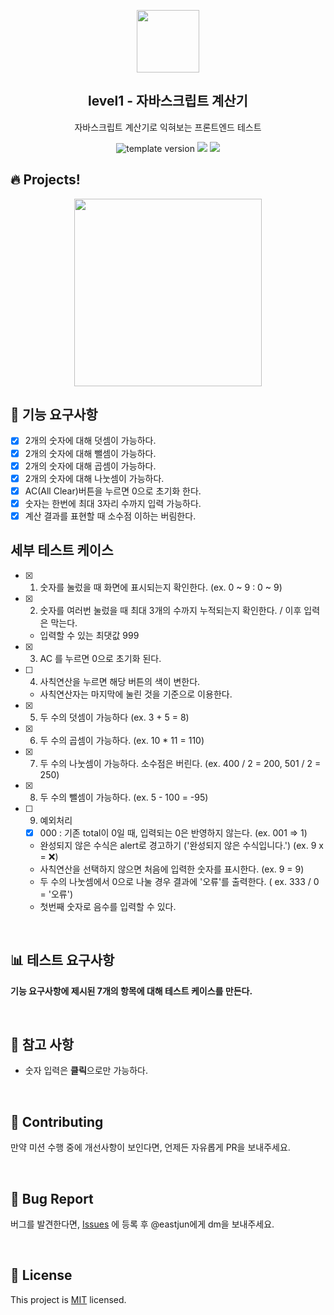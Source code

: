 <p align="middle" >
  <img width="100px;" src="https://github.com/woowacourse/javascript-calculator/blob/main/src/images/calculator.png?raw=true"/>
</p>
<h2 align="middle">level1 - 자바스크립트 계산기</h2>
<p align="middle">자바스크립트 계산기로 익혀보는 프론트엔드 테스트</p>
<p align="middle">
<img src="https://img.shields.io/badge/version-1.0.0-blue?style=flat-square" alt="template version"/>
<img src="https://img.shields.io/badge/language-html-blue.svg?style=flat-square"/>
<a href="https://github.com/daybrush/moveable/blob/master/LICENSE" target="_blank">
  <img src="https://img.shields.io/github/license/daybrush/moveable.svg?style=flat-square&label=license&color=08CE5D"/>
  </a>
</p>

## 🔥 Projects!

<p align="middle">
  <img width="300" src="https://techcourse-storage.s3.ap-northeast-2.amazonaws.com/805329299a1a43c4850c410a545caf24">
</p>

## 🎯 기능 요구사항

- [x] 2개의 숫자에 대해 덧셈이 가능하다.
- [x] 2개의 숫자에 대해 뺄셈이 가능하다.
- [x] 2개의 숫자에 대해 곱셈이 가능하다.
- [x] 2개의 숫자에 대해 나눗셈이 가능하다.
- [x] AC(All Clear)버튼을 누르면 0으로 초기화 한다.
- [x] 숫자는 한번에 최대 3자리 수까지 입력 가능하다.
- [x] 계산 결과를 표현할 때 소수점 이하는 버림한다.

## 세부 테스트 케이스

- [x] 1. 숫자를 눌렀을 때 화면에 표시되는지 확인한다. (ex. 0 ~ 9 : 0 ~ 9)
- [x] 2. 숫자를 여러번 눌렀을 때 최대 3개의 수까지 누적되는지 확인한다. / 이후 입력은 막는다.
  - 입력할 수 있는 최댓값 999
- [x] 3. AC 를 누르면 0으로 초기화 된다.
- [ ] 4. 사칙연산을 누르면 해당 버튼의 색이 변한다.
  - 사칙연산자는 마지막에 눌린 것을 기준으로 이용한다.
- [x] 5. 두 수의 덧셈이 가능하다 (ex. 3 + 5 = 8)
- [x] 6. 두 수의 곱셈이 가능하다. (ex. 10 \* 11 = 110)
- [x] 7. 두 수의 나눗셈이 가능하다. 소수점은 버린다. (ex. 400 / 2 = 200, 501 / 2 = 250)
- [x] 8. 두 수의 뺄셈이 가능하다. (ex. 5 - 100 = -95)
- [ ] 9. 예외처리
  - [x] 000 : 기존 total이 0일 때, 입력되는 0은 반영하지 않는다. (ex. 001 => 1)
  - 완성되지 않은 수식은 alert로 경고하기 ('완성되지 않은 수식입니다.') (ex. 9 x = ❌)
  - 사칙연산을 선택하지 않으면 처음에 입력한 숫자를 표시한다. (ex. 9 = 9)
  - 두 수의 나눗셈에서 0으로 나눌 경우 결과에 '오류'를 출력한다. ( ex. 333 / 0 = '오류')
  - 첫번째 숫자로 음수를 입력할 수 있다.

<br/>

## 📊 테스트 요구사항

**기능 요구사항에 제시된 7개의 항목에 대해 테스트 케이스를 만든다.**

<br/>

## 📄 참고 사항

- 숫자 입력은 **클릭**으로만 가능하다.

<br/>

## 👏 Contributing

만약 미션 수행 중에 개선사항이 보인다면, 언제든 자유롭게 PR을 보내주세요.

<br/>

## 🐞 Bug Report

버그를 발견한다면, [Issues](https://github.com/woowacourse/javascript-calculator/issues) 에 등록 후 @eastjun에게 dm을 보내주세요.

<br/>

## 📝 License

This project is [MIT](https://github.com/woowacourse/javascript-calculator/blob/master/LICENSE) licensed.
